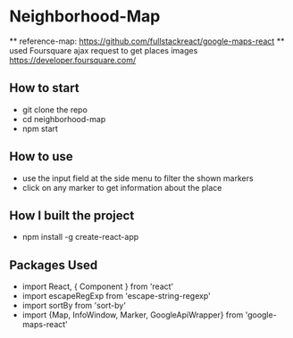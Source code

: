# Neighborhood-Map
** reference-map: https://github.com/fullstackreact/google-maps-react
** used Foursquare ajax request to get places images https://developer.foursquare.com/

## How to start
 - git clone the repo
 - cd neighborhood-map
 - npm start

## How to use
 - use the input field at the side menu to filter the shown markers 
 - click on any marker to get information about the place 

## How I built the project
 - npm install -g create-react-app

## Packages Used
 - import React, { Component } from 'react'
 - import escapeRegExp from 'escape-string-regexp'
 - import sortBy from 'sort-by'
 - import {Map, InfoWindow, Marker, GoogleApiWrapper} from 'google-maps-react'